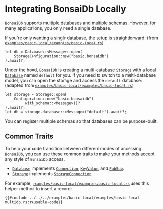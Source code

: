 # Integrating BonsaiDb Locally

`BonsaiDb` supports multiple [databases](../about/concepts/database.md) and multiple [schemas](../about/concepts/schema.md). However, for many applications, you only need a single database.

If you're only wanting a single database, the setup is straightforward: (from [`examples/basic-local/examples/basic-local.rs`](https://github.com/khonsulabs/bonsaidb/blob/main/examples/basic-local/examples/basic-local.rs))

```rust,noplayground,no_run
let db = Database::<Message>::open(
    StorageConfiguration::new("basic.bonsaidb")
).await?;
```

Under the hood, `BonsaiDb` is creating a multi-database [`Storage`](https://dev.bonsaidb.io/main/bonsaidb/local/struct.Storage.html) with a local [`Database`](https://dev.bonsaidb.io/main/bonsaidb/local/struct.Database.html) named `default` for you. If you need to switch to a multi-database model, you can open the storage and access the `default` database: (adapted from [`examples/basic-local/examples/basic-local.rs`](https://github.com/khonsulabs/bonsaidb/blob/main/examples/basic-local/examples/basic-local-multidb.rs))

```rust,noplayground,no_run
let storage = Storage::open(
    Configuration::new("basic.bonsaidb")
        .with_schema::<Message>()?
).await?;
let db = storage.database::<Message>("default").await?;
```

You can register multiple schemas so that databases can be purpose-built.

## Common Traits

To help your code transition between different modes of accessing `BonsaiDb`, you can use these common traits to make your methods accept any style of `BonsaiDb` access.

* [`Database`](https://dev.bonsaidb.io/main/bonsaidb/local/struct.Database.html) implements [`Connection`](../traits/connection.md), [`KeyValue`](../traits/key-value.md), and [`PubSub`](../traits/pubsub.md).
* [`Storage`](https://dev.bonsaidb.io/main/bonsaidb/local/struct.Storage.html) implements [`StorageConnection`](../traits/storage_connection.md).

For example, [`examples/basic-local/examples/basic-local.rs`](https://github.com/khonsulabs/bonsaidb/blob/main/examples/basic-local/examples/basic-local-multidb.rs) uses this helper method to insert a record:

```rust,noplayground,no_run
{{#include ../../../examples/basic-local/examples/basic-local-multidb.rs:reusable-code}}
```
